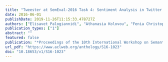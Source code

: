```yaml
---
title: "Tweester at SemEval-2016 Task 4: Sentiment Analysis in Twitter Using Semantic-Affective Model Adaptation"
date: 2016-06-01
publishDate: 2019-11-26T11:15:33.478727Z
authors: ["Elisavet Palogiannidi", "Athanasia Kolovou", "Fenia Christopoulou", "Filippos Kokkinos", "Elias Iosif", "Nikolaos Malandrakis", "Haris Papageorgiou", "Shrikanth Narayanan", "Alexandros Potamianos"]
publication_types: ["1"]
abstract: ""
featured: false
publication: "*Proceedings of the 10th International Workshop on Semantic Evaluation (SemEval-2016)*"
url_pdf: "https://www.aclweb.org/anthology/S16-1023"
doi: "10.18653/v1/S16-1023"
---
```


